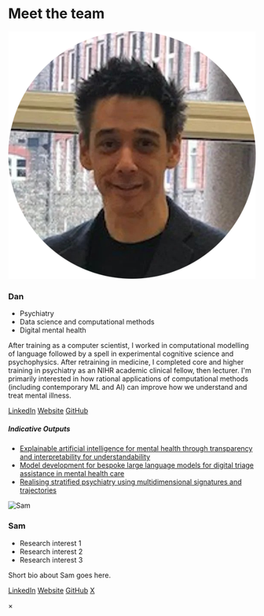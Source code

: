 # Meet the team

<div class="team-container">

<div class="team-card">
  <img src="../../assets/images/dan.png" alt="Dan" class="team-photo" />
  <h3>Dan</h3>
  <ul>
    <li>Psychiatry</li>
    <li>Data science and computational methods</li>
    <li>Digital mental health</li>
  </ul>
  <div class="team-bio">
    <p>After training as a computer scientist, I worked in computational modelling of language followed by a spell in experimental cognitive science and psychophysics. After retraining in medicine, I completed core and higher training in psychiatry as an NIHR academic clinical fellow, then lecturer. I'm primarily interested in how rational applications of computational methods (including contemporary ML and AI) can improve how we understand and treat mental illness.</p>
    <p class="team-links">
      <a href="https://www.linkedin.com/in/dan-w-joyce-6870166b/">LinkedIn</a>
      <a href="https://www.danwjoyce.com">Website</a>
      <a href="https://github.com/danwjoyce">GitHub</a>
    </p>
    <h5>Indicative Outputs</h5>
    <ul>
      <li><a href="https://www.nature.com/articles/s41746-023-00751-9">Explainable artificial intelligence for mental health through transparency and interpretability for understandability</a></li>
      <li><a href="https://www.sciencedirect.com/science/article/pii/S0933365724002306">Model development for bespoke large language models for digital triage assistance in mental health care</a></li>
      <li><a href="https://translational-medicine.biomedcentral.com/articles/10.1186/s12967-016-1116-1">Realising stratified psychiatry using multidimensional signatures and trajectories</a></li>
    </ul>
  </div>
</div>

<div class="team-card">
  <img src="../../assets/images/sam.png" alt="Sam" class="team-photo" />
  <h3>Sam</h3>
  <ul>
    <li>Research interest 1</li>
    <li>Research interest 2</li>
    <li>Research interest 3</li>
  </ul>
  <div class="team-bio">
    <p>Short bio about Sam goes here.</p>
    <p class="team-links">
      <a href="#">LinkedIn</a>
      <a href="#">Website</a>
      <a href="#">GitHub</a>
      <a href="#">X</a>
    </p>
  </div>
</div>

</div>

<div id="team-modal" class="team-modal">
  <div class="team-modal-content">
    <span class="team-modal-close">&times;</span>
    <div id="team-modal-body"></div>
  </div>
</div>
